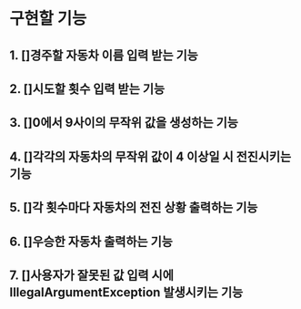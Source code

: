 [//]: # (초간단 자동차 경주 게임을 구현한다.)

[//]: # ()
[//]: # (주어진 횟수 동안 n대의 자동차는 전진 또는 멈출 수 있다.)

[//]: # (각 자동차에 이름을 부여할 수 있다. 전진하는 자동차를 출력할 때 자동차 이름을 같이 출력한다.)

[//]: # (자동차 이름은 쉼표&#40;,&#41;를 기준으로 구분하며 이름은 5자 이하만 가능하다.)

[//]: # (사용자는 몇 번의 이동을 할 것인지를 입력할 수 있어야 한다.)

[//]: # (전진하는 조건은 0에서 9 사이에서 무작위 값을 구한 후 무작위 값이 4 이상일 경우이다.)

[//]: # (자동차 경주 게임을 완료한 후 누가 우승했는지를 알려준다. 우승자는 한 명 이상일 수 있다.)

[//]: # (우승자가 여러 명일 경우 쉼표&#40;,&#41;를 이용하여 구분한다.)

[//]: # (사용자가 잘못된 값을 입력할 경우 IllegalArgumentException을 발생시킨 후 애플리케이션은 종료되어야 한다.)

# 구현할 기능

## 1. []경주할 자동차 이름 입력 받는 기능
## 2. []시도할 횟수 입력 받는 기능
## 3. []0에서 9사이의 무작위 값을 생성하는 기능
## 4. []각각의 자동차의 무작위 값이 4 이상일 시 전진시키는 기능
## 5. []각 횟수마다 자동차의 전진 상황 출력하는 기능
## 6. []우승한 자동차 출력하는 기능
## 7. []사용자가 잘못된 값 입력 시에 IllegalArgumentException 발생시키는 기능
